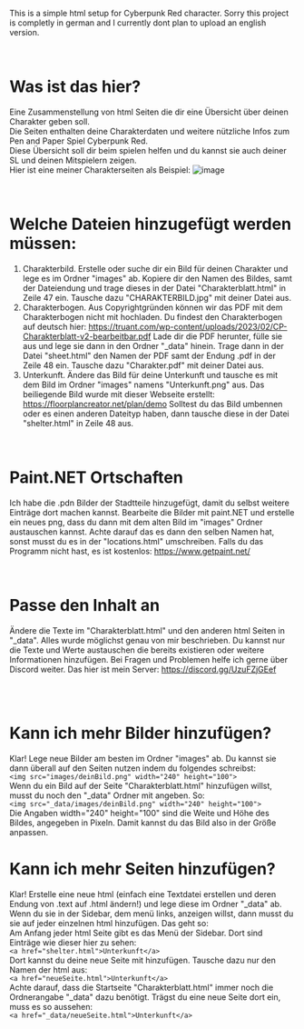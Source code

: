 This is a simple html setup for Cyberpunk Red character.
Sorry this project is completly in german and I currently dont plan to upload an english version.

<br>

# Was ist das hier?
Eine Zusammenstellung von html Seiten die dir eine Übersicht über deinen Charakter geben soll.<br>
Die Seiten enthalten deine Charakterdaten und weitere nützliche Infos zum Pen and Paper Spiel Cyberpunk Red.<br>
Diese Übersicht soll dir beim spielen helfen und du kannst sie auch deiner SL und deinen Mitspielern zeigen.<br>
Hier ist eine meiner Charakterseiten als Beispiel:
![image](https://github.com/user-attachments/assets/38700bad-c946-4863-947e-5fc27bf213eb)<br>

<br>

# Welche Dateien hinzugefügt werden müssen:
1. Charakterbild. Erstelle oder suche dir ein Bild für deinen Charakter und lege es im Ordner "images" ab.
	Kopiere dir den Namen des Bildes, samt der Dateiendung und trage dieses in der Datei "Charakterblatt.html" in Zeile 47 ein.
	Tausche dazu "CHARAKTERBILD.jpg" mit deiner Datei aus.
2. Charakterbogen. Aus Copyrightgründen können wir das PDF mit dem Charakterbogen nicht mit hochladen.
	Du findest den Charakterbogen auf deutsch hier: https://truant.com/wp-content/uploads/2023/02/CP-Charakterblatt-v2-bearbeitbar.pdf
	Lade dir die PDF herunter, fülle sie aus und lege sie dann in den Ordner "_data" hinein.
	Trage dann in der Datei "sheet.html" den Namen der PDF samt der Endung .pdf in der Zeile 48 ein.
	Tausche dazu "Charakter.pdf" mit deiner Datei aus.
3. Unterkunft. Ändere das Bild für deine Unterkunft und tausche es mit dem Bild im Ordner "images" namens "Unterkunft.png" aus.
	Das beiliegende Bild wurde mit dieser Webseite erstellt: https://floorplancreator.net/plan/demo
	Solltest du das Bild umbennen oder es einen anderen Dateityp haben, dann tausche diese in der Datei "shelter.html" in Zeile 48 aus.

<br>

# Paint.NET Ortschaften
Ich habe die .pdn Bilder der Stadtteile hinzugefügt, damit du selbst weitere Einträge dort machen kannst.
Bearbeite die Bilder mit paint.NET und erstelle ein neues png, dass du dann mit dem alten Bild im "images" Ordner austauschen kannst.
Achte darauf das es dann den selben Namen hat, sonst musst du es in der "locations.html" umschreiben.
Falls du das Programm nicht hast, es ist kostenlos: https://www.getpaint.net/

<br>

# Passe den Inhalt an
Ändere die Texte im "Charakterblatt.html" und den anderen html Seiten in "_data".
Alles wurde möglichst genau von mir beschrieben. Du kannst nur die Texte und Werte austauschen die bereits existieren oder weitere Informationen hinzufügen.
Bei Fragen und Problemen helfe ich gerne über Discord weiter. Das hier ist mein Server: https://discord.gg/UzuFZjGEef

<br><br>

# Kann ich mehr Bilder hinzufügen?
Klar! Lege neue Bilder am besten im Ordner "images" ab. Du kannst sie dann überall auf den Seiten nutzen indem du folgendes schreibst:<br>
	`<img src="images/deinBild.png" width="240" height="100">`<br>
Wenn du ein Bild auf der Seite "Charakterblatt.html" hinzufügen willst, musst du noch den "_data" Ordner mit angeben. So:<br>
	`<img src="_data/images/deinBild.png" width="240" height="100">`<br>
Die Angaben width="240" height="100" sind die Weite und Höhe des Bildes, angegeben in Pixeln. Damit kannst du das Bild also in der Größe anpassen.


# Kann ich mehr Seiten hinzufügen?
Klar! Erstelle eine neue html (einfach eine Textdatei erstellen und deren Endung von .text auf .html ändern!) und lege diese im Ordner "_data" ab.
Wenn du sie in der Sidebar, dem menü links, anzeigen willst, dann musst du sie auf jeder einzelnen html hinzufügen. Das geht so:<br>
	Am Anfang jeder html Seite gibt es das Menü der Sidebar. Dort sind Einträge wie dieser hier zu sehen:<br>
		`<a href="shelter.html">Unterkunft</a>`<br>
	Dort kannst du deine neue Seite mit hinzufügen. Tausche dazu nur den Namen der html aus:<br>
		`<a href="neueSeite.html">Unterkunft</a>`<br>
Achte darauf, dass die Startseite "Charakterblatt.html" immer noch die Ordnerangabe "_data" dazu benötigt. Trägst du eine neue Seite dort ein, muss es so aussehen:<br>
	`<a href="_data/neueSeite.html">Unterkunft</a>`<br>
